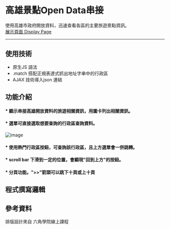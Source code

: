 # 高雄景點Open Data串接
使用高雄市政府開放資料，迅速查看各區的主要旅遊景點資訊。<br>
[展示頁面 Display Page](https://edwardtsai54398.github.io/kaohsiung.travelspotAPI/)

---
## 使用技術
* 原生JS 語法
* .match 搭配正規表達式抓出地址字串中的行政區
* AJAX 技術導入json 連結
## 功能介紹
#### * 顯示串接高雄開放資料的旅遊相關資訊，用圖卡列出相關資訊。

#### * 選單可直接選取想要查詢的行政區查詢資料。
![image](https://user-images.githubusercontent.com/118988159/224519684-b93a3d9d-f606-41d8-a64a-588d5e580e5d.png)
#### * 使用熱門行政區按鈕，可查詢該行政區，且上方選單會一併跳轉。

#### * scroll bar 下滑到一定的位置，會顯現"回到上方"的按鈕。

#### * 分頁功能。">>"箭頭可以跳下十頁或上十頁

## 程式撰寫邏輯

## 參考資料
排版設計來自 六角學院線上課程
